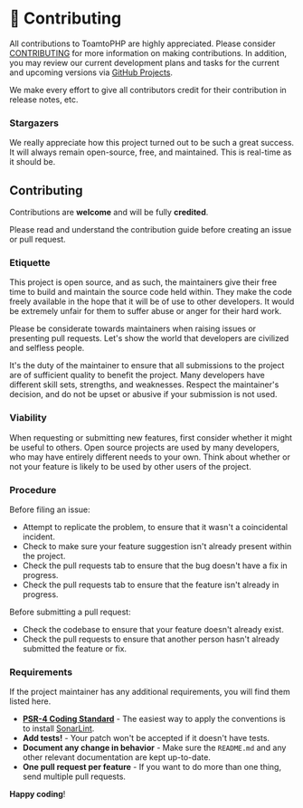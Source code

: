 # 🤝 Contributing

All contributions to ToamtoPHP are highly appreciated. Please consider [CONTRIBUTING](contributing.md#contributing) for more information on making contributions. In addition, you may review our current development plans and tasks for the current and upcoming versions via [GitHub Projects](https://github.com/orgs/tomatophp/projects/1).

We make every effort to give all contributors credit for their contribution in release notes, etc.

### Stargazers

We really appreciate how this project turned out to be such a great success. It will always remain open-source, free, and maintained. This is real-time as it should be.

## Contributing

Contributions are **welcome** and will be fully **credited**.

Please read and understand the contribution guide before creating an issue or pull request.

### Etiquette

This project is open source, and as such, the maintainers give their free time to build and maintain the source code held within. They make the code freely available in the hope that it will be of use to other developers. It would be extremely unfair for them to suffer abuse or anger for their hard work.

Please be considerate towards maintainers when raising issues or presenting pull requests. Let's show the world that developers are civilized and selfless people.

It's the duty of the maintainer to ensure that all submissions to the project are of sufficient quality to benefit the project. Many developers have different skill sets, strengths, and weaknesses. Respect the maintainer's decision, and do not be upset or abusive if your submission is not used.

### Viability

When requesting or submitting new features, first consider whether it might be useful to others. Open source projects are used by many developers, who may have entirely different needs to your own. Think about whether or not your feature is likely to be used by other users of the project.

### Procedure

Before filing an issue:

* Attempt to replicate the problem, to ensure that it wasn't a coincidental incident.
* Check to make sure your feature suggestion isn't already present within the project.
* Check the pull requests tab to ensure that the bug doesn't have a fix in progress.
* Check the pull requests tab to ensure that the feature isn't already in progress.

Before submitting a pull request:

* Check the codebase to ensure that your feature doesn't already exist.
* Check the pull requests to ensure that another person hasn't already submitted the feature or fix.

### Requirements

If the project maintainer has any additional requirements, you will find them listed here.

* [**PSR-4 Coding Standard**](https://www.php-fig.org/psr/) - The easiest way to apply the conventions is to install [SonarLint](https://www.sonarsource.com/products/sonarlint).
* **Add tests!** - Your patch won't be accepted if it doesn't have tests.
* **Document any change in behavior** - Make sure the `README.md` and any other relevant documentation are kept up-to-date.
* **One pull request per feature** - If you want to do more than one thing, send multiple pull requests.

**Happy coding**!
